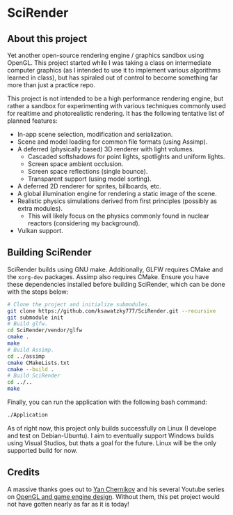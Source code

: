 # SciRender
## About this project
Yet another open-source rendering engine / graphics sandbox using OpenGL. This project started while I was taking a class on intermediate computer graphics (as I intended to use it to implement various algorithms learned in class), but has spiraled out of control to become something far more than just a practice repo.

This project is not intended to be a high performance rendering engine, but rather a sandbox for experimenting with various techniques commonly used for realtime and photorealistic rendering. It has the following tentative list of planned features:
- In-app scene selection, modification and serialization.
- Scene and model loading for common file formats (using Assimp).
- A deferred (physically based) 3D renderer with light volumes.
  - Cascaded softshadows for point lights, spotlights and uniform lights.
  - Screen space ambient occlusion.
  - Screen space reflections (single bounce).
  - Transparent support (using model sorting).
- A deferred 2D renderer for sprites, billboards, etc.
- A global illumination engine for rendering a static image of the scene.
- Realistic physics simulations derived from first principles (possibly as extra modules).
  - This will likely focus on the physics commonly found in nuclear reactors (considering my background).
- Vulkan support.

## Building SciRender
SciRender builds using GNU make. Additionally, GLFW requires CMake and the `xorg-dev` packages. Assimp also requires CMake. Ensure you have these dependencies installed before building SciRender, which can be done with the steps below:
```bash 
# Clone the project and initialize submodules.
git clone https://github.com/ksawatzky777/SciRender.git --recursive
git submodule init
# Build glfw.
cd SciRender/vendor/glfw
cmake .
make
# Build Assimp.
cd ../assimp
cmake CMakeLists.txt 
cmake --build .
# Build SciRender
cd ../..
make
```
Finally, you can run the application with the following bash command:
```bash
./Application
```
As of right now, this project only builds successfully on Linux (I develope and test on Debian-Ubuntu). I aim to eventually support Windows builds using Visual Studios, but thats a goal for the future. Linux will be the only supported build for now.

## Credits
A massive thanks goes out to [Yan Chernikov](https://github.com/TheCherno) and his several Youtube series on
[OpenGL and game engine design](https://www.youtube.com/user/TheChernoProject). Without them,
this pet project would not have gotten nearly as far as it is today!
